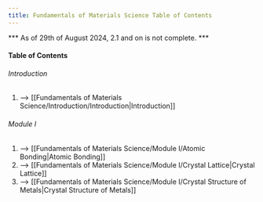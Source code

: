 ```yaml
---
title: Fundamentals of Materials Science Table of Contents
---
```


*** As of 29th of August 2024, 2.1 and on is not complete. ***

#### Table of Contents
###### Introduction
1. --> [[Fundamentals of Materials Science/Introduction/Introduction|Introduction]]
###### Module I
1. --> [[Fundamentals of Materials Science/Module I/Atomic Bonding|Atomic Bonding]]
2. --> [[Fundamentals of Materials Science/Module I/Crystal Lattice|Crystal Lattice]]
3. --> [[Fundamentals of Materials Science/Module I/Crystal Structure of Metals|Crystal Structure of Metals]]

